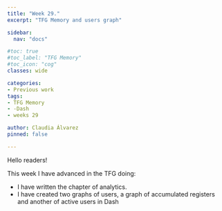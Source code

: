 ```yaml
---
title: "Week 29."
excerpt: "TFG Memory and users graph"

sidebar:
  nav: "docs"

#toc: true
#toc_label: "TFG Memory"
#toc_icon: "cog"
classes: wide

categories:
- Previous work
tags:
- TFG Memory
- -Dash
- weeks 29

author: Claudia Álvarez
pinned: false

---
```

 Hello readers!
 
This week I have advanced in the TFG doing:
 
- I have written the chapter of analytics.
- I have created two graphs of users, a graph of accumulated registers and another of active users in Dash





